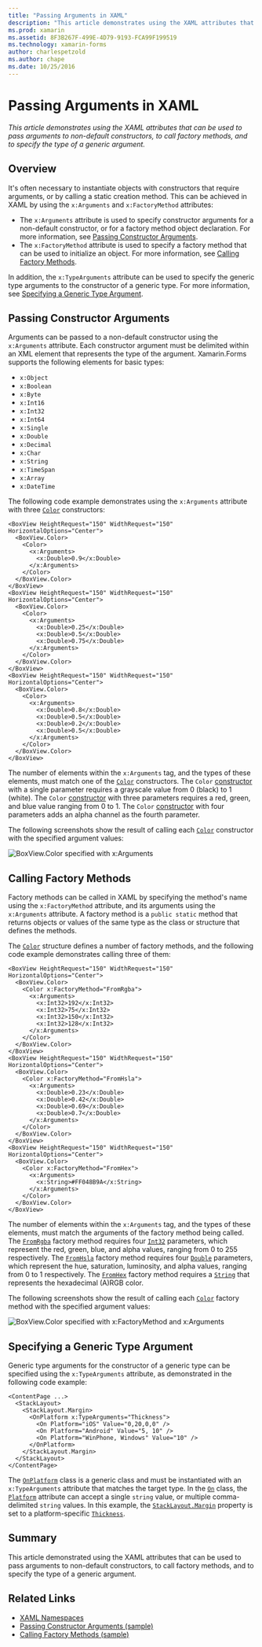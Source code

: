 ```yaml
---
title: "Passing Arguments in XAML"
description: "This article demonstrates using the XAML attributes that can be used to pass arguments to non-default constructors, to call factory methods, and to specify the type of a generic argument."
ms.prod: xamarin
ms.assetid: 8F3B267F-499E-4D79-9193-FCA99F199519
ms.technology: xamarin-forms
author: charlespetzold
ms.author: chape
ms.date: 10/25/2016
---
```


# Passing Arguments in XAML

_This article demonstrates using the XAML attributes that can be used to pass arguments to non-default constructors, to call factory methods, and to specify the type of a generic argument._

## Overview

It's often necessary to instantiate objects with constructors that require arguments, or by calling a static creation method. This can be achieved in XAML by using the `x:Arguments` and `x:FactoryMethod` attributes:

- The `x:Arguments` attribute is used to specify constructor arguments for a non-default constructor, or for a factory method object declaration. For more information, see [Passing Constructor Arguments](#constructor_arguments).
- The `x:FactoryMethod` attribute is used to specify a factory method that can be used to initialize an object. For more information, see [Calling Factory Methods](#factory_methods).

In addition, the `x:TypeArguments` attribute can be used to specify the generic type arguments to the constructor of a generic type. For more information, see [Specifying a Generic Type Argument](#generic_type_arguments).

<a name="constructor_arguments" />

## Passing Constructor Arguments

Arguments can be passed to a non-default constructor using the `x:Arguments` attribute. Each constructor argument must be delimited within an XML element that represents the type of the argument. Xamarin.Forms supports the following elements for basic types:

- `x:Object`
- `x:Boolean`
- `x:Byte`
- `x:Int16`
- `x:Int32`
- `x:Int64`
- `x:Single`
- `x:Double`
- `x:Decimal`
- `x:Char`
- `x:String`
- `x:TimeSpan`
- `x:Array`
- `x:DateTime`

The following code example demonstrates using the `x:Arguments` attribute with three [`Color`](https://developer.xamarin.com/api/type/Xamarin.Forms.Color/) constructors:

```xaml
<BoxView HeightRequest="150" WidthRequest="150" HorizontalOptions="Center">
  <BoxView.Color>
    <Color>
      <x:Arguments>
        <x:Double>0.9</x:Double>
      </x:Arguments>
    </Color>
  </BoxView.Color>
</BoxView>
<BoxView HeightRequest="150" WidthRequest="150" HorizontalOptions="Center">
  <BoxView.Color>
    <Color>
      <x:Arguments>
        <x:Double>0.25</x:Double>
        <x:Double>0.5</x:Double>
        <x:Double>0.75</x:Double>
      </x:Arguments>
    </Color>
  </BoxView.Color>
</BoxView>
<BoxView HeightRequest="150" WidthRequest="150" HorizontalOptions="Center">
  <BoxView.Color>
    <Color>
      <x:Arguments>
        <x:Double>0.8</x:Double>
        <x:Double>0.5</x:Double>
        <x:Double>0.2</x:Double>
        <x:Double>0.5</x:Double>
      </x:Arguments>
    </Color>
  </BoxView.Color>
</BoxView>
```

The number of elements within the `x:Arguments` tag, and the types of these elements, must match one of the [`Color`](https://developer.xamarin.com/api/type/Xamarin.Forms.Color/) constructors. The `Color` [constructor](https://developer.xamarin.com/api/constructor/Xamarin.Forms.Color.Color/p/System.Double/) with a single parameter requires a grayscale value from 0 (black) to 1 (white). The `Color` [constructor](https://developer.xamarin.com/api/constructor/Xamarin.Forms.Color.Color/p/System.Double/System.Double/System.Double/) with three parameters requires a red, green, and blue value ranging from 0 to 1. The `Color` [constructor](https://developer.xamarin.com/api/constructor/Xamarin.Forms.Color.Color/p/System.Double/System.Double/System.Double/System.Double/) with four parameters adds an alpha channel as the fourth parameter.

The following screenshots show the result of calling each [`Color`](https://developer.xamarin.com/api/type/Xamarin.Forms.Color/) constructor with the specified argument values:

![](passing-arguments-images/passing-arguments.png "BoxView.Color specified with x:Arguments")

<a name="factory_methods" />

## Calling Factory Methods

Factory methods can be called in XAML by specifying the method's name using the `x:FactoryMethod` attribute, and its arguments using the `x:Arguments` attribute. A factory method is a `public static` method that returns objects or values of the same type as the class or structure that defines the methods.

The [`Color`](https://developer.xamarin.com/api/type/Xamarin.Forms.Color/) structure defines a number of factory methods, and the following code example demonstrates calling three of them:

```xaml
<BoxView HeightRequest="150" WidthRequest="150" HorizontalOptions="Center">
  <BoxView.Color>
    <Color x:FactoryMethod="FromRgba">
      <x:Arguments>
        <x:Int32>192</x:Int32>
        <x:Int32>75</x:Int32>
        <x:Int32>150</x:Int32>						
        <x:Int32>128</x:Int32>
      </x:Arguments>
    </Color>
  </BoxView.Color>
</BoxView>
<BoxView HeightRequest="150" WidthRequest="150" HorizontalOptions="Center">
  <BoxView.Color>
    <Color x:FactoryMethod="FromHsla">
      <x:Arguments>
        <x:Double>0.23</x:Double>
        <x:Double>0.42</x:Double>
        <x:Double>0.69</x:Double>
        <x:Double>0.7</x:Double>
      </x:Arguments>
    </Color>
  </BoxView.Color>
</BoxView>
<BoxView HeightRequest="150" WidthRequest="150" HorizontalOptions="Center">
  <BoxView.Color>
    <Color x:FactoryMethod="FromHex">
      <x:Arguments>
        <x:String>#FF048B9A</x:String>
      </x:Arguments>
    </Color>
  </BoxView.Color>
</BoxView>
```

The number of elements within the `x:Arguments` tag, and the types of these elements, must match the arguments of the factory method being called. The [`FromRgba`](https://developer.xamarin.com/api/member/Xamarin.Forms.Color.FromRgba/p/System.Int32/System.Int32/System.Int32/System.Int32/) factory method requires four [`Int32`](https://docs.microsoft.com/dotnet/api/system.int32) parameters, which represent the red, green, blue, and alpha values, ranging from 0 to 255 respectively. The [`FromHsla`](https://developer.xamarin.com/api/member/Xamarin.Forms.Color.FromHsla/p/System.Double/System.Double/System.Double/System.Double/) factory method requires four [`Double`](https://docs.microsoft.com/dotnet/api/system.double) parameters, which represent the hue, saturation, luminosity, and alpha values, ranging from 0 to 1 respectively. The [`FromHex`](https://developer.xamarin.com/api/member/Xamarin.Forms.Color.FromHex/p/System.String/) factory method requires a [`String`](https://docs.microsoft.com/dotnet/api/system.string) that represents the hexadecimal (A)RGB color.

The following screenshots show the result of calling each [`Color`](https://developer.xamarin.com/api/type/Xamarin.Forms.Color/) factory method with the specified argument values:

![](passing-arguments-images/factory-methods.png "BoxView.Color specified with x:FactoryMethod and x:Arguments")

<a name="generic_type_arguments" />

## Specifying a Generic Type Argument

Generic type arguments for the constructor of a generic type can be specified using the `x:TypeArguments` attribute, as demonstrated in the following code example:

```xaml
<ContentPage ...>
  <StackLayout>
    <StackLayout.Margin>
      <OnPlatform x:TypeArguments="Thickness">
        <On Platform="iOS" Value="0,20,0,0" />
        <On Platform="Android" Value="5, 10" />
        <On Platform="WinPhone, Windows" Value="10" />
      </OnPlatform>
    </StackLayout.Margin>
  </StackLayout>
</ContentPage>
```

The [`OnPlatform`](https://developer.xamarin.com/api/type/Xamarin.Forms.OnPlatform%3CT%3E/) class is a generic class and must be instantiated with an `x:TypeArguments` attribute that matches the target type. In the [`On`](https://developer.xamarin.com/api/type/Xamarin.Forms.On/) class, the [`Platform`](https://developer.xamarin.com/api/property/Xamarin.Forms.On.Platform/) attribute can accept a single `string` value, or multiple comma-delimited `string` values. In this example, the [`StackLayout.Margin`](https://developer.xamarin.com/api/property/Xamarin.Forms.View.Margin/) property is set to a platform-specific [`Thickness`](https://developer.xamarin.com/api/type/Xamarin.Forms.Thickness/).

## Summary

This article demonstrated using the XAML attributes that can be used to pass arguments to non-default constructors, to call factory methods, and to specify the type of a generic argument.


## Related Links

- [XAML Namespaces](~/xamarin-forms/xaml/namespaces.md)
- [Passing Constructor Arguments (sample)](https://developer.xamarin.com/samples/xamarin-forms/xaml/passingconstructorarguments/)
- [Calling Factory Methods (sample)](https://developer.xamarin.com/samples/xamarin-forms/xaml/callingfactorymethods/)

